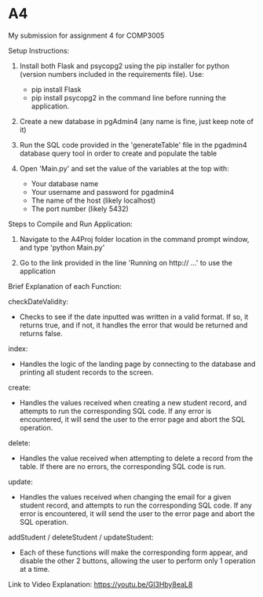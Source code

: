 # A4
My submission for assignment 4 for COMP3005

Setup Instructions:
1. Install both Flask and psycopg2 using the pip installer for python (version numbers included in the requirements file). Use:
	- pip install Flask
	- pip install psycopg2
in the command line before running the application.

2. Create a new database in pgAdmin4 (any name is fine, just keep note of it)

3. Run the SQL code provided in the 'generateTable' file in the pgadmin4 database query tool in order to create and populate the table

4. Open 'Main.py' and set the value of the variables at the top with:
	- Your database name
	- Your username and password for pgadmin4
	- The name of the host (likely localhost)
	- The port number (likely 5432)



Steps to Compile and Run Application:
1. Navigate to the A4Proj folder location in the command prompt window, and type 'python Main.py'

2. Go to the link provided in the line 'Running on http:// ...' to use the application



Brief Explanation of each Function:

checkDateValidity:
- Checks to see if the date inputted was written in a valid format. If so, it returns true, and if not, it handles the error that would be returned and returns false.


index:
- Handles the logic of the landing page by connecting to the database and printing all student records to the screen.


create:
- Handles the values received when creating a new student record, and attempts to run the corresponding SQL code. If any error is encountered, it will send the user to the error page and abort the SQL operation.


delete:
- Handles the value received when attempting to delete a record from the table. If there are no errors, the corresponding SQL code is run.


update:
- Handles the values received when changing the email for a given student record, and attempts to run the corresponding SQL code. If any error is encountered, it will send the user to the error page and abort the SQL operation.


addStudent / deleteStudent / updateStudent:
- Each of these functions will make the corresponding form appear, and disable the other 2 buttons, allowing the user to perform only 1 operation at a time.



Link to Video Explanation:
https://youtu.be/Gl3Hby8eaL8

